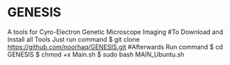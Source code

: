 # GENESIS
A tools for Cyro-Electron Genetic Microscope Imaging
#To Download and Install all Tools
Just run command 
$ git clone https://github.com/noorhaq/GENESIS.git
#Afterwards Run command
$ cd GENESIS
$ chmod +x Main.sh
$ sudo bash MAIN_Ubuntu.sh

